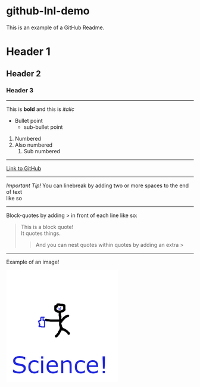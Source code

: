 # github-lnl-demo

This is an example of a GitHub Readme.

# Header 1
## Header 2
### Header 3

---

This is **bold** and this is *italic*

* Bullet point
  * sub-bullet point

1. Numbered
2. Also numbered
    1. Sub numbered

---

[Link to GitHub](http://github.com)

---

*Important Tip!*
You can linebreak by adding two or more spaces to the end of text  
like so

---
Block-quotes by adding \> in front of each line like so:
> This is a block quote!  
> It quotes things.
>> And you can nest quotes within quotes by adding an extra \>

---
Example of an image!

![SCIENCE](/images/science.png)
